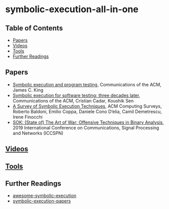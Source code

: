 # symbolic-execution-all-in-one

## Table of Contents
* [Papers](https://github.com/XD3an/symbolic-execution-all-in-one#Papers)
* [Videos](https://github.com/XD3an/symbolic-execution-all-in-one#Videos)
* [Tools](https://github.com/XD3an/symbolic-execution-all-in-one#Tools)
* [Further Readings](https://github.com/XD3an/symbolic-execution-all-in-one#Further-Readings)

## Papers
* [Symbolic execution and program testing](https://dl.acm.org/doi/10.1145/360248.360252), Communications of the ACM, James C. King
* [Symbolic execution for software testing: three decades later](https://dl.acm.org/doi/10.1145/2408776.2408795), Communications of the ACM, Cristian Cadar, Koushik Sen
* [A Survey of Symbolic Execution Techniques](https://dl.acm.org/doi/10.1145/3182657), ACM Computing Surveys, Roberto Baldoni, Emilio Coppa, Daniele Cono D’elia, Camil Demetrescu, Irene Finocchi
* [SOK: (State of) The Art of War: Offensive Techniques in Binary Analysis](https://ieeexplore.ieee.org/document/7546500), 2019 International Conference on Communications, Signal Processing and Networks (ICCSPN)

## [Videos](https://github.com/ksluckow/awesome-symbolic-execution#videos)

## [Tools](https://github.com/ksluckow/awesome-symbolic-execution#tools)

## Further Readings

* [awesome-symbolic-execution](https://github.com/ksluckow/awesome-symbolic-execution)
* [symbolic-execution-papers](https://github.com/XMUsuny/symbolic-execution-papers)
